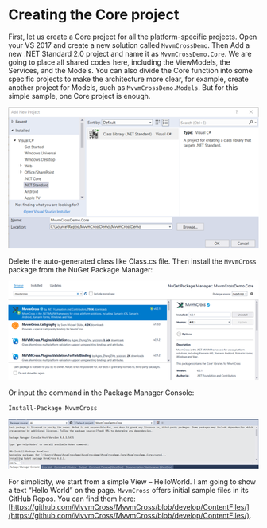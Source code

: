 # Creating the Core project

First, let us create a Core project for all the platform-specific projects. Open your VS 2017 and create a new solution called `MvvmCrossDemo`. Then Add a new .NET Standard 2.0 project and name it as `MvvmCrossDemo.Core`. We are going to place all shared codes here, including the ViewModels, the Services, and the Models. You can also divide the Core function into some specific projects to make the architecture more clear, for example, create another project for Models, such as `MvvmCrossDemo.Models`. But for this simple sample, one Core project is enough.

![](../../.gitbook/assets/image%20%2820%29.png)

Delete the auto-generated class like Class.cs file. Then install the `MvvmCross` package from the NuGet Package Manager:

![](../../.gitbook/assets/image%20%2848%29.png)

Or input the command in the Package Manager Console:

```bash
Install-Package MvvmCross
```

![](../../.gitbook/assets/image%20%2845%29.png)

For simplicity, we start from a simple View – HelloWorld. I am going to show a text “Hello World” on the page. `MvvmCross` offers initial sample files in its GitHub Repos. You can find them here: [https://github.com/MvvmCross/MvvmCross/blob/develop/ContentFiles/](https://github.com/MvvmCross/MvvmCross/blob/develop/ContentFiles/).


